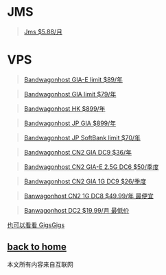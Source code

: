# JMS
> [Jms $5.88/月](https://justmysocks3.net/members/aff.php?aff=19499&pid=2)
# VPS

> [Bandwagonhost GIA-E limit $89/年](https://bwh81.net/aff.php?aff=67236&pid=105)

> [Bandwagonhost GIA limit $79/年](https://bwh81.net/aff.php?aff=67236&pid=112)

> [Bandwagonhost HK $899/年](https://bwh81.net/aff.php?aff=67236&pid=95)

> [Bandwagonhost JP GIA $899/年](https://bwh81.net/aff.php?aff=67236&pid=108)

> [Bandwagonhost JP SoftBank limit $70/年](https://bwh81.net/aff.php?aff=67236&pid=104)

> [Bandwagonhost CN2 GIA DC9 $36/年](https://bwh81.net/aff.php?aff=67236&pid=71)

> [Bandwagonhost CN2 GIA-E 2.5G DC6 $50/季度](https://bwh81.net/aff.php?aff=67236&pid=87)

> [Bandwagonhost CN2 GIA 1G DC9 $26/季度](https://bwh81.net/aff.php?aff=67236&pid=75)

> [Banwagonhost CN2 1G DC8 $49.99/年 最便宜](https://bwh81.net/aff.php?aff=67236&pid=57)

> [Banwagonhost DC2 $19.99/月 最低价](https://bwh81.net/aff.php?aff=67236&pid=46)


[也可以看看 GigsGigs](https://clientarea.gigsgigscloud.com/?affid=1965)

  
## [back to home](https://books.way2guide.ml/)

本文所有内容来自互联网
